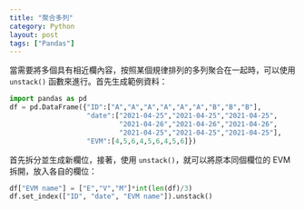 ```yaml
---
title: "聚合多列"
category: Python
layout: post
tags: ["Pandas"]
---
```


當需要將多個具有相近欄內容，按照某個規律排列的多列聚合在一起時，可以使用 `unstack()` 函數來進行。首先生成範例資料：

```python
import pandas as pd
df = pd.DataFrame({"ID":["A","A","A","A","A","A","B","B","B"],
                   "date":["2021-04-25","2021-04-25","2021-04-25",
                           "2021-04-26","2021-04-26","2021-04-26",
                           "2021-04-25","2021-04-25","2021-04-25"],
                   "EVM":[4,5,6,4,5,6,4,5,6]})
```

首先拆分並生成新欄位，接著，使用 `unstack()`，就可以將原本同個欄位的 EVM 拆開，放入各自的欄位：

```python
df["EVM name"] = ["E","V","M"]*int(len(df)/3)
df.set_index(["ID", "date", "EVM name"]).unstack()
```
